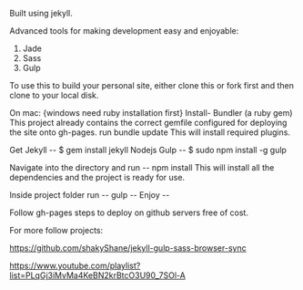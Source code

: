 Built using jekyll.

Advanced tools for making development easy and enjoyable:
1. Jade
2. Sass
3. Gulp

To use this to build your personal site, either clone this or fork first and then clone to your local disk.

On mac: {windows need ruby installation first}
  Install- Bundler (a ruby gem)
  This project already contains the correct gemfile configured for deploying the site onto gh-pages.
  run bundle update
  This will install required plugins.

  Get Jekyll -- $ gem install jekyll
      Nodejs
      Gulp   -- $ sudo npm install -g gulp

Navigate into the directory and run -- npm install
  This will install all the dependencies and the project is ready for use.

Inside project folder run -- gulp
-- Enjoy --

Follow gh-pages steps to deploy on github servers free of cost.

For more follow projects:

  https://github.com/shakyShane/jekyll-gulp-sass-browser-sync

  https://www.youtube.com/playlist?list=PLqGj3iMvMa4KeBN2krBtcO3U90_7SOl-A
